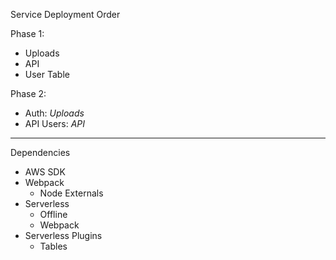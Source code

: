 Service Deployment Order

Phase 1:
- Uploads
- API
- User Table

Phase 2:
- Auth: _Uploads_
- API Users: _API_

---
Dependencies

- AWS SDK
- Webpack
    * Node Externals
- Serverless
    * Offline
    * Webpack
- Serverless Plugins
    * Tables